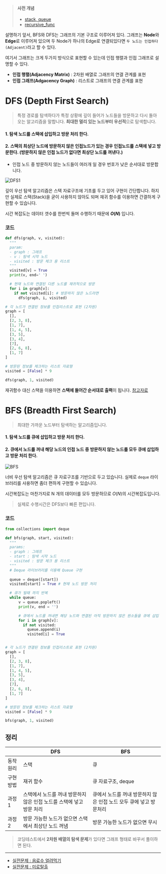 > #### 사전 개념
> - [stack, queue](https://github.com/dustin-kang/Programming-Team-Notes/blob/Python/data-structure/stack_queue.md)
> - [recursive_func](https://github.com/dustin-kang/Programming-Team-Notes/blob/Python/data-structure/recursive_function.md)

설명하기 앞서, BFS와 DFS는 그래프의 기본 구조로 이루어져 있다.
그래프는 **Node**와 **Edge**로 이루어져 있으며 두 Node가 하나의 Edge로 연결되있다면 `두 노드는 인접하다(Adjacent)`라고 할 수 있다.

여기서 그래프는 크게 두가지 방식으로 표현할 수 있는데 인접 행렬과 인접 그래프로 설명할 수 있다.
- **인접 행렬(Adjacency Matrix)** : 2차원 배열로 그래프의 연결 관계를 표현
- **인접 그래프(Adgacency Graph)** : 리스트로 그래프의 연결 관계를 표현

# DFS (Depth First Search)
> 특정 경로를 탐색하다가 특정 상황에 깊이 들어가 노드들을 방문하고 다시 돌아오는 알고리즘을 말합니다. **최대한 멀리 있는 노드부터 우선적**으로 탐색합니다.

#### 1. 탐색 노드를 스택에 삽입하고 방문 처리 한다.
#### 2. 스택의 최상단 노드에 방문하지 않은 인접노드가 있는 경우 인접노드를 스택에 넣고 방문한다. (방문하지 않은 인접 노드가 없다면 최상단 노드를 꺼낸다.)

- 인접 노드 중 방문하지 않는 노드들이 여러개 일 경우 번호가 낮은 순서대로 방문합니다.

![DFS1](https://user-images.githubusercontent.com/55238671/236117539-3b1048f6-ed88-4b23-989a-515323f49533.gif)

깊이 우선 탐색 알고리즘은 스택 자료구조에 기초를 두고 있어 구현이 간단합니다. 하지만 실제로 스택(Stack)을 굳이 사용하지 않아도 되며 재귀 함수를 이용하면 간결하게 구현할 수 있습니다.

시간 복잡도는 데이터 갯수를 한번씩 돌며 수행하기 때문에 **$O(N)$** 입니다.

### 코드
```py
def dfs(graph, v, visited):
  """
  param:
  - graph : 그래프
  - v : 탐색 시작 노드
  - visited : 방문 체크 용 리스트
  """
  visited[v] = True
  print(v, end=' ')

  # 현재 노드와 연결된 다른 노드를 재귀적으로 방문
  for i in graph[v]:
    if not visited[i]: # 방문하지 않은 노드라면
      dfs(graph, i, visited)

# 각 노드가 연결된 정보를 인접리스트로 표현 (2차원)
graph = [
  [],
  [2, 3, 8],
  [1, 7],
  [1, 4, 5],
  [3, 5],
  [3, 4],
  [7],
  [2, 6, 8],
  [1, 7]
]

# 방문된 정보를 체크하는 리스트 자료형
visited = [False] * 9

dfs(graph, 1, visited)
```

재귀함수 대신 스택을 이용하면 **스택에 들어간 순서대로 출력**이 됩니다. [참고자료]()


# BFS (Breadth First Search)
> 최대한 가까운 노드부터 탐색하는 알고리즘입니다.

#### 1. 탐색 노드를 큐에 삽입하고 방문 처리 한다.
#### 2. 큐에서 노드를 꺼내 해당 노드의 인접 노드 중 방문하지 않는 노드를 모두 큐에 삽입하고 방문 처리 한다.

![BFS](https://user-images.githubusercontent.com/55238671/236124749-4d82f713-3eaf-4359-947e-ae6819cf7b1a.gif)


너비 우선 탐색 알고리즘은 큐 자료구조를 기반으로 두고 있습니다. 실제로 `deque` 라이브러리를 사용하면 좀더 편하게 구현할 수 있습니다. 

시간복잡도는 마찬가지로 N 개의 데이터를 모두 방문하므로 $O(N)$의 시간복잡도입니다.

> 실제로 수행시간은 DFS보다 빠른 편입니다. 

### 코드
```python
from collections import deque

def bfs(graph, start, visited):
  """
  params:
  - graph : 그래프
  - start : 탐색 시작 노드
  - visited : 방문 체크 용 리스트
  """
  # Deque 라이브러리를 이용해 Queue 구현
  
  queue = deque([start])
  visited[start] = True # 현재 노드 방문 처리

  # 큐가 빌때 까지 반복
  while queue:
      v = queue.popleft()
      print(v, end = '')

      # 큐에서 노드를 꺼내면 해당 노드와 연결된 아직 방문하지 않은 원소들을 큐에 삽입
      for i in graph[v]:
        if not visited:
          queue.append(i)
          visited[i] = True


# 각 노드가 연결된 정보를 인접리스트로 표현 (2차원)
graph = [
  [],
  [2, 3, 8],
  [1, 7],
  [1, 4, 5],
  [3, 5],
  [3, 4],
  [7],
  [2, 6, 8],
  [1, 7]
]

# 방문된 정보를 체크하는 리스트 자료형
visited = [False] * 9

bfs(graph, 1, visited)
```

## 정리

||DFS|BFS|
|---|---|---|
|동작 원리|스택|큐|
|구현 방법|재귀 함수|큐 자료구조, deque|
|과정1|스택에서 노드를 꺼내 방문하지 않은 인접 노드를 스택에 넣고 방문 처리|큐에서 노드를 꺼내 방문하지 않은 인접 노드 모두 큐에 넣고 방문처리|
|과정2|방문 가능한 노드가 없으면 스택에서 최상단 노드 꺼냄|방문 가능한 노드가 없으면 무시|

> 코딩테스트에서 **2차원 배열의 탐색 문제**가 있다면 그래프 형태로 바꾸서 풀이하면 된다.

---
- [실전문제 : 음료수 얼려먹기]()
- [실전문제 : 미로탈출]()
